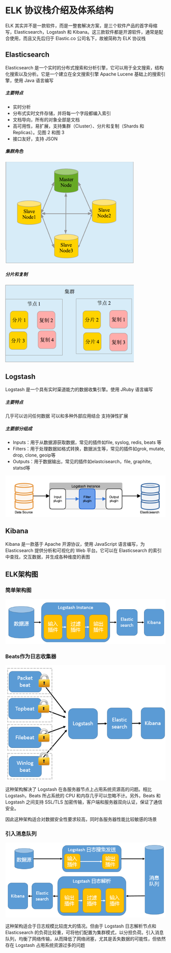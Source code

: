 # ELK 协议栈介绍及体系结构 
ELK 其实并不是一款软件，而是一整套解决方案，是三个软件产品的首字母缩写，Elasticsearch，Logstash 和 Kibana。这三款软件都是开源软件，通常是配合使用，而且又先后归于 Elastic.co 公司名下，故被简称为 ELK 协议栈
  
## Elasticsearch
Elasticsearch 是一个实时的分布式搜索和分析引擎，它可以用于全文搜索，结构化搜索以及分析。它是一个建立在全文搜索引擎 Apache Lucene 基础上的搜索引擎，使用 Java 语言编写
##### 主要特点
- 实时分析
- 分布式实时文件存储，并将每一个字段都编入索引
- 文档导向，所有的对象全部是文档
- 高可用性，易扩展，支持集群（Cluster）、分片和复制（Shards 和 Replicas）。见图 2 和图 3
- 接口友好，支持 JSON
##### 集群角色
![""](es1.png)
##### 分片和复制
![""](es2.png)
## Logstash
Logstash 是一个具有实时渠道能力的数据收集引擎。使用 JRuby 语言编写
##### 主要特点
几乎可以访问任何数据
可以和多种外部应用结合
支持弹性扩展
#####  主要部分组成
- Inputs：用于从数据源获取数据，常见的插件如file, syslog, redis, beats 等
- Filters：用于处理数据如格式转换，数据派生等，常见的插件如grok, mutate, drop,  clone, geoip等
- Outputs：用于数据输出，常见的插件如elastcisearch，file, graphite, statsd等

![""](logstash.png)
## Kibana
Kibana 是一款基于 Apache 开源协议，使用 JavaScript 语言编写，为 Elasticsearch 提供分析和可视化的 Web 平台。它可以在 Elasticsearch 的索引中查找，交互数据，并生成各种维度的表图

## ELK架构图
### 简单架构图
![""](elk1.png)
### Beats作为日志收集器
![""](elk2.png)

这种架构解决了 Logstash 在各服务器节点上占用系统资源高的问题。相比 Logstash，Beats 所占系统的 CPU 和内存几乎可以忽略不计。另外，Beats 和 Logstash 之间支持 SSL/TLS 加密传输，客户端和服务器双向认证，保证了通信安全。

因此这种架构适合对数据安全性要求较高，同时各服务器性能比较敏感的场景
### 引入消息队列
![""](elk3.png)

这种架构适合于日志规模比较庞大的情况。但由于 Logstash 日志解析节点和 Elasticsearch 的负荷比较重，可将他们配置为集群模式，以分担负荷。引入消息队列，均衡了网络传输，从而降低了网络闭塞，尤其是丢失数据的可能性，但依然存在 Logstash 占用系统资源过多的问题
